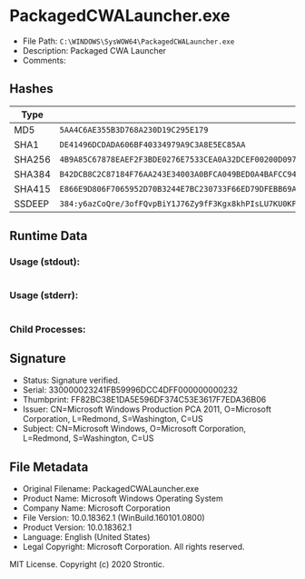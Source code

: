 ﻿
# PackagedCWALauncher.exe 

* File Path: `C:\WINDOWS\SysWOW64\PackagedCWALauncher.exe`
* Description: Packaged CWA Launcher
* Comments: 

## Hashes

Type | Hash
-- | --
MD5 | `5AA4C6AE355B3D768A230D19C295E179`
SHA1 | `DE41496DCDADA606BF40334979A9C3A8E5EC85AA`
SHA256 | `4B9A85C67878EAEF2F3BDE0276E7533CEA0A32DCEF00200D09723EC1F5250DBA`
SHA384 | `B42DCB8C2C87184F76AA243E34003A0BFCA049BED0A4BAFCC949280B92A9933AC7E9B59B47072ADBBAAB899EDC24F5BF`
SHA415 | `E866E9D806F7065952D70B3244E7BC230733F66ED79DFEBB69AB83771A266F2A184ED1E783D8616A6DFE871B7AB1F29E916A40999B87DADFED38F21661F8CC5D`
SSDEEP | `384:y6azCoQre/3ofFQvpBiY1J76Zy9fF3Kgx8khPIsLU7KU0KFkM+ietj76S8WssWr:yRfoCRBV7Sy9tUaPrqCM+YSCt`

## Runtime Data

### Usage (stdout):
```Batchfile

```

### Usage (stderr):
```Batchfile

```

### Child Processes:


## Signature

* Status: Signature verified.
* Serial: 330000023241FB59996DCC4DFF000000000232
* Thumbprint: FF82BC38E1DA5E596DF374C53E3617F7EDA36B06
* Issuer: CN=Microsoft Windows Production PCA 2011, O=Microsoft Corporation, L=Redmond, S=Washington, C=US
* Subject: CN=Microsoft Windows, O=Microsoft Corporation, L=Redmond, S=Washington, C=US

## File Metadata

* Original Filename: PackagedCWALauncher.exe
* Product Name: Microsoft Windows Operating System
* Company Name: Microsoft Corporation
* File Version: 10.0.18362.1 (WinBuild.160101.0800)
* Product Version: 10.0.18362.1
* Language: English (United States)
* Legal Copyright:  Microsoft Corporation. All rights reserved.

MIT License. Copyright (c) 2020 Strontic.


